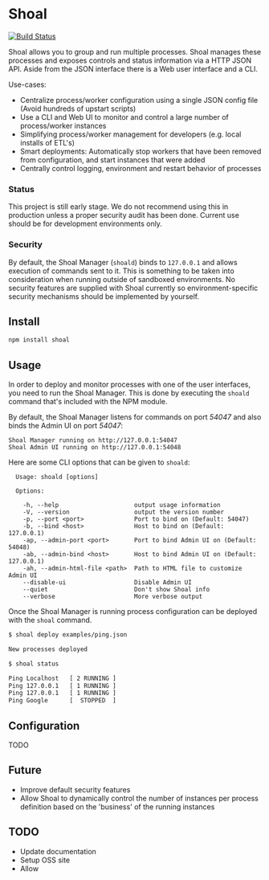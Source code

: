 Shoal
==========

[![Build Status](https://travis-ci.org/dominiek/node-shoal.png?branch=master)](https://travis-ci.org/dominiek/node-shoal)

Shoal allows you to group and run multiple processes. Shoal manages these processes and exposes controls and status information via a HTTP JSON API. Aside from the JSON interface there is a Web user interface and a CLI.

Use-cases:

* Centralize process/worker configuration using a single JSON config file (Avoid hundreds of upstart scripts)
* Use a CLI and Web UI to monitor and control a large number of process/worker instances
* Simplifying process/worker management for developers (e.g. local installs of ETL's)
* Smart deployments: Automatically stop workers that have been removed from configuration, and start instances that were added
* Centrally control logging, environment and restart behavior of processes

### Status

This project is still early stage. We do not recommend using this in production unless a proper security audit has been done. Current use should be for development environments only.

### Security

By default, the Shoal Manager (`shoald`) binds to `127.0.0.1` and allows execution of commands sent to it. This is something to be taken into consideration when running outside of sandboxed environments. No security features are supplied with Shoal currently so environment-specific security mechanisms should be implemented by yourself.

## Install

```bash
npm install shoal
```

## Usage

In order to deploy and monitor processes with one of the user interfaces, you need to run the Shoal Manager. This is done by executing the `shoald` command that's included with the NPM module.

By default, the Shoal Manager listens for commands on port *54047* and also binds the Admin UI on port *54047*:

```
Shoal Manager running on http://127.0.0.1:54047
Shoal Admin UI running on http://127.0.0.1:54048
```

Here are some CLI options that can be given to `shoald`:

```
  Usage: shoald [options]

  Options:

    -h, --help                     output usage information
    -V, --version                  output the version number
    -p, --port <port>              Port to bind on (Default: 54047)
    -b, --bind <host>              Host to bind on (Default: 127.0.0.1)
    -ap, --admin-port <port>       Port to bind Admin UI on (Default: 54048)
    -ab, --admin-bind <host>       Host to bind Admin UI on (Default: 127.0.0.1)
    -ah, --admin-html-file <path>  Path to HTML file to customize Admin UI
    --disable-ui                   Disable Admin UI
    --quiet                        Don't show Shoal info
    --verbose                      More verbose output
```

Once the Shoal Manager is running process configuration can be deployed with the `shoal` command.

```bash
$ shoal deploy examples/ping.json

New processes deployed

$ shoal status

Ping Localhost   [ 2 RUNNING ] 
Ping 127.0.0.1   [ 1 RUNNING ] 
Ping 127.0.0.1   [ 1 RUNNING ] 
Ping Google      [  STOPPED  ] 

```

## Configuration 

TODO

## Future

* Improve default security features
* Allow Shoal to dynamically control the number of instances per process definition based on the 'business' of the running instances

## TODO

* Update documentation
* Setup OSS site
* Allow
